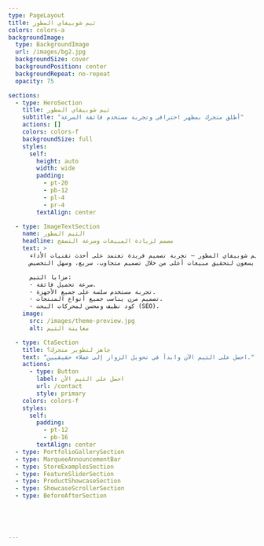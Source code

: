 ```yaml
---
type: PageLayout
title: ثيم شوبيفاي المطور
colors: colors-a
backgroundImage:
  type: BackgroundImage
  url: /images/bg2.jpg
  backgroundSize: cover
  backgroundPosition: center
  backgroundRepeat: no-repeat
  opacity: 75

sections:
  - type: HeroSection
    title: ثيم شوبيفاي المطور
    subtitle: "أطلق متجرك بمظهر احترافي وتجربة مستخدم فائقة السرعة"
    actions: []
    colors: colors-f
    backgroundSize: full
    styles:
      self:
        height: auto
        width: wide
        padding:
          - pt-20
          - pb-12
          - pl-4
          - pr-4
        textAlign: center

  - type: ImageTextSection
    name: الثيم المطور
    headline: مصمم لزيادة المبيعات وسرعة التصفح
    text: >
      نقدم لك ثيم شوبيفاي المطور — تجربة تصميم فريدة تعتمد على أحدث تقنيات الأداء.  
      تم بناء هذا الثيم خصيصًا لأصحاب المتاجر الذين يسعون لتحقيق مبيعات أعلى من خلال تصميم متجاوب، سريع، وسهل التخصيص.

      مزايا الثيم:
      - سرعة تحميل فائقة.
      - تجربة مستخدم سلسة على جميع الأجهزة.
      - تصميم مرن يناسب جميع أنواع المنتجات.
      - كود نظيف ومحسن لمحركات البحث (SEO).
    image:
      src: /images/theme-preview.jpg
      alt: معاينة الثيم

  - type: CtaSection
    title: جاهز لتطوير متجرك؟
    text: "احصل على الثيم الآن وابدأ في تحويل الزوار إلى عملاء حقيقيين."
    actions:
      - type: Button
        label: احصل على الثيم الآن
        url: /contact
        style: primary
    colors: colors-f
    styles:
      self:
        padding:
          - pt-12
          - pb-16
        textAlign: center
  - type: PortfolioGallerySection
  - type: MarqueeAnnouncementBar
  - type: StoreExamplesSection      
  - type: FeatureSliderSection
  - type: ProductShowcaseSection
  - type: ShowcaseScrollerSection
  - type: BeforeAfterSection





---
```

